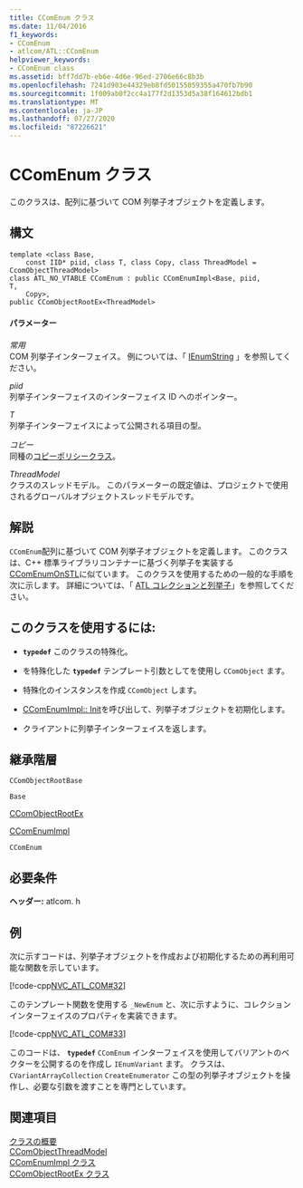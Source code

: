 ```yaml
---
title: CComEnum クラス
ms.date: 11/04/2016
f1_keywords:
- CComEnum
- atlcom/ATL::CComEnum
helpviewer_keywords:
- CComEnum class
ms.assetid: bff7dd7b-eb6e-4d6e-96ed-2706e66c8b3b
ms.openlocfilehash: 7241d903e44329eb8fd50155059355a470fb7b90
ms.sourcegitcommit: 1f009ab0f2cc4a177f2d1353d5a38f164612bdb1
ms.translationtype: MT
ms.contentlocale: ja-JP
ms.lasthandoff: 07/27/2020
ms.locfileid: "87226621"
---
```

# <a name="ccomenum-class"></a>CComEnum クラス

このクラスは、配列に基づいて COM 列挙子オブジェクトを定義します。

## <a name="syntax"></a>構文

```
template <class Base,
    const IID* piid, class T, class Copy, class ThreadModel = CcomObjectThreadModel>
class ATL_NO_VTABLE CComEnum : public CComEnumImpl<Base, piid,
T,
    Copy>,
public CComObjectRootEx<ThreadModel>
```

#### <a name="parameters"></a>パラメーター

*常用*<br/>
COM 列挙子インターフェイス。 例については、「 [IEnumString](/windows/win32/api/objidl/nn-objidl-ienumstring) 」を参照してください。

*piid*<br/>
列挙子インターフェイスのインターフェイス ID へのポインター。

*T*<br/>
列挙子インターフェイスによって公開される項目の型。

*コピー*<br/>
同種の[コピーポリシークラス](../../atl/atl-copy-policy-classes.md)。

*ThreadModel*<br/>
クラスのスレッドモデル。 このパラメーターの既定値は、プロジェクトで使用されるグローバルオブジェクトスレッドモデルです。

## <a name="remarks"></a>解説

`CComEnum`配列に基づいて COM 列挙子オブジェクトを定義します。 このクラスは、C++ 標準ライブラリコンテナーに基づく列挙子を実装する[CComEnumOnSTL](../../atl/reference/ccomenumonstl-class.md)に似ています。 このクラスを使用するための一般的な手順を次に示します。 詳細については、「 [ATL コレクションと列挙子](../../atl/atl-collections-and-enumerators.md)」を参照してください。

## <a name="to-use-this-class"></a>このクラスを使用するには:

- **`typedef`** このクラスの特殊化。

- を特殊化した **`typedef`** テンプレート引数としてを使用し `CComObject` ます。

- 特殊化のインスタンスを作成 `CComObject` します。

- [CComEnumImpl:: Init](../../atl/reference/ccomenumimpl-class.md#init)を呼び出して、列挙子オブジェクトを初期化します。

- クライアントに列挙子インターフェイスを返します。

## <a name="inheritance-hierarchy"></a>継承階層

`CComObjectRootBase`

`Base`

[CComObjectRootEx](../../atl/reference/ccomobjectrootex-class.md)

[CComEnumImpl](../../atl/reference/ccomenumimpl-class.md)

`CComEnum`

## <a name="requirements"></a>必要条件

**ヘッダー:** atlcom. h

## <a name="example"></a>例

次に示すコードは、列挙子オブジェクトを作成および初期化するための再利用可能な関数を示しています。

[!code-cpp[NVC_ATL_COM#32](../../atl/codesnippet/cpp/ccomenum-class_1.h)]

このテンプレート関数を使用する `_NewEnum` と、次に示すように、コレクションインターフェイスのプロパティを実装できます。

[!code-cpp[NVC_ATL_COM#33](../../atl/codesnippet/cpp/ccomenum-class_2.h)]

このコードは、 **`typedef`** `CComEnum` インターフェイスを使用してバリアントのベクターを公開するのを作成し `IEnumVariant` ます。 クラスは、 `CVariantArrayCollection` `CreateEnumerator` この型の列挙子オブジェクトを操作し、必要な引数を渡すことを専門としています。

## <a name="see-also"></a>関連項目

[クラスの概要](../../atl/atl-class-overview.md)<br/>
[CComObjectThreadModel](atl-typedefs.md#ccomobjectthreadmodel)<br/>
[CComEnumImpl クラス](../../atl/reference/ccomenumimpl-class.md)<br/>
[CComObjectRootEx クラス](../../atl/reference/ccomobjectrootex-class.md)
